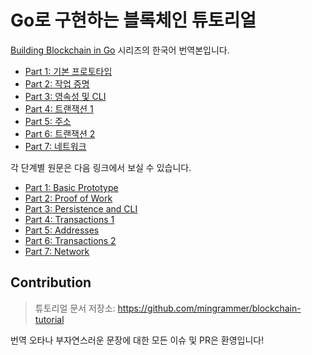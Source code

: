 # Go로 구현하는 블록체인 튜토리얼

[Building Blockchain in Go](https://jeiwan.cc/posts/building-blockchain-in-go-part-1/) 시리즈의 한국어 번역본입니다.

* [Part 1: 기본 프로토타입](/basic-protytpe)
* [Part 2: 작업 증명](/proof-of-work)
* [Part 3: 영속성 및 CLI](/persistence-and-cli)
* [Part 4: 트랜잭션 1](/transactions1)
* [Part 5: 주소](/addresses)
* [Part 6: 트랜잭션 2](/transactions2)
* [Part 7: 네트워크](/network)

각 단계별 원문은 다음 링크에서 보실 수 있습니다.

* [Part 1: Basic Prototype](https://jeiwan.cc/posts/building-blockchain-in-go-part-1/)
* [Part 2: Proof of Work](https://jeiwan.cc/posts/building-blockchain-in-go-part-2/)
* [Part 3: Persistence and CLI](https://jeiwan.cc/posts/building-blockchain-in-go-part-3/)
* [Part 4: Transactions 1](https://jeiwan.cc/posts/building-blockchain-in-go-part-4/)
* [Part 5: Addresses](https://jeiwan.cc/posts/building-blockchain-in-go-part-5/)
* [Part 6: Transactions 2](https://jeiwan.cc/posts/building-blockchain-in-go-part-6/)
* [Part 7: Network](https://jeiwan.cc/posts/building-blockchain-in-go-part-7/)

## Contribution

> 튜토리얼 문서 저장소: https://github.com/mingrammer/blockchain-tutorial

번역 오타나 부자연스러운 문장에 대한 모든 이슈 및 PR은 환영입니다!
